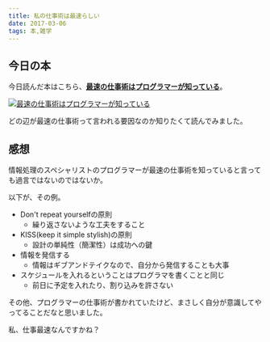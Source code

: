 ```yaml
---
title: 私の仕事術は最速らしい
date: 2017-03-06
tags: 本,雑学
---
```


## 今日の本
今日読んだ本はこちら、<a href="http://amzn.to/2mqWC4g" blank="_target"><b>最速の仕事術はプログラマーが知っている</b></a>。

<a href="http://amzn.to/2mqWC4g" blank="_target"><img src="/xushengbo/posts/201703/06.jpg" class="w200 mt20 mb20 m-c d-b" alt="最速の仕事術はプログラマーが知っている"></a>

どの辺が最速の仕事術って言われる要因なのか知りたくて読んでみました。

## 感想

情報処理のスペシャリストのプログラマーが最速の仕事術を知っていると言っても過言ではないのではないか。

以下が、その例。

- Don't repeat yourselfの原則
  - 繰り返さないような工夫をすること
- KISS(keep it simple stylish)の原則
  - 設計の単純性（簡潔性）は成功への鍵
- 情報を発信する
  - 情報はギブアンドテイクなので、自分から発信することも大事
- スケジュールを入れるということはプログラマを書くことと同じ
  - 前日に予定を入れたり、割り込みを許さない

その他、プログラマーの仕事術が書かれていたけど、まさしく自分が意識してやってることだなと思いました。

私、仕事最速なんですかね？
